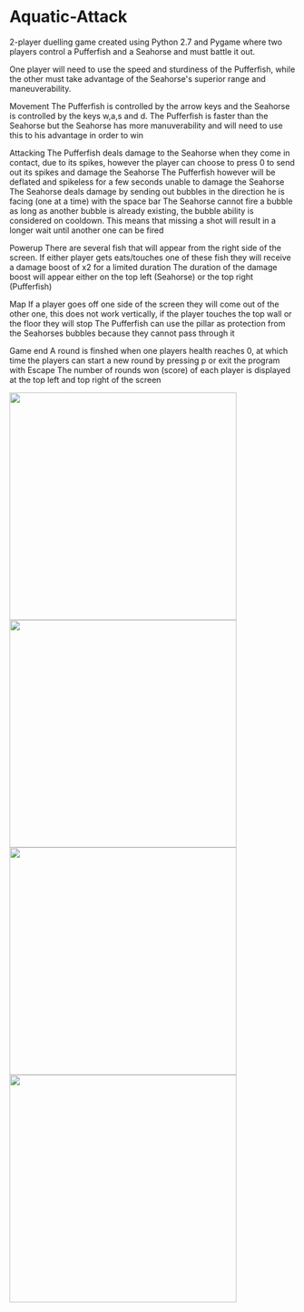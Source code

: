 # Aquatic-Attack
2-player duelling game created using Python 2.7 and Pygame where two players control a Pufferfish and a Seahorse and must battle it out. 

One player will need to use the speed and sturdiness of the Pufferfish, while the other must take advantage of the Seahorse's superior range and maneuverability. 

Movement
The Pufferfish is controlled by the arrow keys and the Seahorse is controlled by the keys w,a,s and d.
The Pufferfish is faster than the Seahorse but the Seahorse has more manuverability and will need to use this to his advantage in order to win

Attacking
The Pufferfish deals damage to the Seahorse when they come in contact, due to its spikes, however the player can choose to press 0 to send out its spikes and damage the Seahorse
The Pufferfish however will be deflated and spikeless for a few seconds unable to damage the Seahorse
The Seahorse deals damage by sending out bubbles in the direction he is facing (one at a time) with the space bar
The Seahorse cannot fire a bubble as long as another bubble is already existing, the bubble ability is considered on cooldown.
This means that missing a shot will result in a longer wait until another one can be fired

Powerup
There are several fish that will appear from the right side of the screen. If either player gets eats/touches one of these fish they will receive a damage boost of x2 for a limited duration
The duration of the damage boost will appear either on the top left (Seahorse) or the top right (Pufferfish)

Map
If a player goes off one side of the screen they will come out of the other one, this does not work vertically, if the player touches the top wall or the floor they will stop
The Pufferfish can use the pillar as protection from the Seahorses bubbles because they cannot pass through it


Game end
A round is finshed when one players health reaches 0, at which time the players can start a new round by pressing p or exit the program with Escape
The number of rounds won (score) of each player is displayed at the top left and top right of the screen

<p float="left">
  <img src="https://user-images.githubusercontent.com/45246430/117521606-9c6b1100-af7c-11eb-9d4c-121b7220b003.png" width="400"/>
  <img src="https://user-images.githubusercontent.com/45246430/117521610-9f660180-af7c-11eb-9669-a7c03d59fa95.png" width="400"/>
  <img src="https://user-images.githubusercontent.com/45246430/117521611-a0972e80-af7c-11eb-90ac-99a0e1a98869.png" width="400"/>
  <img src="https://user-images.githubusercontent.com/45246430/117521612-a0972e80-af7c-11eb-9dcf-00468f7fab4b.png" width="400"/>
</p>
